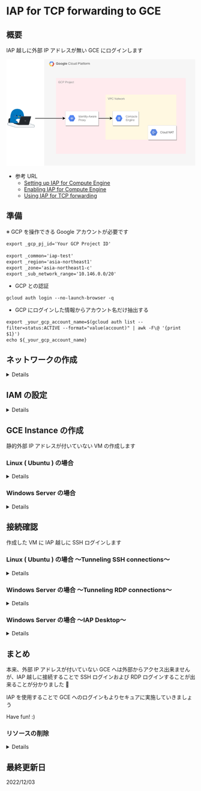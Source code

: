 # IAP for TCP forwarding to GCE

## 概要

IAP 越しに外部 IP アドレスが無い GCE にログインします

![](./img/main.png)

+ 参考 URL
  + [Setting up IAP for Compute Engine](https://cloud.google.com/iap/docs/tutorial-gce)
  + [Enabling IAP for Compute Engine](https://cloud.google.com/iap/docs/enabling-compute-howto)
  + [Using IAP for TCP forwarding](https://cloud.google.com/iap/docs/using-tcp-forwarding)

## 準備

※ GCP を操作できる Google アカウントが必要です

```
export _gcp_pj_id='Your GCP Project ID'

export _common='iap-test'
export _region='asia-northeast1'
export _zone='asia-northeast1-c'
export _sub_network_range='10.146.0.0/20'
```

+ GCP との認証

```
gcloud auth login --no-launch-browser -q
```

+ GCP にログインした情報からアカウント名だけ抽出する

```
export _your_gcp_account_name=$(gcloud auth list --filter=status:ACTIVE --format="value(account)" | awk -F\@ '{print $1}')
echo ${_your_gcp_account_name}
```

## ネットワークの作成

<details>
<summary>Details</summary>

+ VPC ネットワークの作成

```
gcloud beta compute networks create ${_common}-network \
  --subnet-mode=custom \
  --project ${_gcp_pj_id}
```

+ サブネットの作成

```
gcloud beta compute networks subnets create ${_common}-subnets \
  --network ${_common}-network \
  --region ${_region} \
  --range ${_sub_network_range} \
  --enable-private-ip-google-access \
  --project ${_gcp_pj_id}
```

+ Firewall Rule の作成
  + IAP のレンジなど ---> [package-gcp/networking/firewalls](../../../networking/firewalls)

```
### 内部通信は全部許可する
gcloud beta compute firewall-rules create ${_common}-allow-internal-all \
  --network ${_common}-network \
  --direction=INGRESS \
  --action ALLOW \
  --rules tcp:0-65535,udp:0-65535,icmp \
  --source-ranges ${_sub_network_range} \
  --priority=1000 \
  --project ${_gcp_pj_id}


### IAP からの SSH と ICMP を許可する
gcloud beta compute firewall-rules create ${_common}-allow-iap-ssh \
  --network ${_common}-network \
  --direction=INGRESS \
  --action ALLOW \
  --rules tcp:22,icmp \
  --source-ranges=35.235.240.0/20 \
  --target-tags ${_common}-allow-ssh \
  --priority=1010 \
  --project ${_gcp_pj_id}


### IAP からの RDP と ICMP を許可する
gcloud beta compute firewall-rules create ${_common}-allow-iap-rdp \
  --network ${_common}-network \
  --direction=INGRESS \
  --action ALLOW \
  --rules tcp:3389,icmp \
  --source-ranges=35.235.240.0/20 \
  --target-tags ${_common}-allow-rdp \
  --priority=1010 \
  --project ${_gcp_pj_id}
```

+ Cloud NAT で使用する IP Address の予約

```
gcloud beta compute addresses create ${_common}-nat-ip \
  --region ${_region} \
  --project ${_gcp_pj_id}
```

+ Cloud NAT で使用する Cloud Router を作成

```
gcloud beta compute routers create ${_common}-nat-router \
  --network ${_common}-network \
  --region ${_region} \
  --project ${_gcp_pj_id}
```

+ Cloud NAT の作成

```
gcloud beta compute routers nats create ${_common}-nat \
  --router-region ${_region} \
  --router ${_common}-nat-router \
  --nat-all-subnet-ip-ranges \
  --nat-external-ip-pool ${_common}-nat-ip \
  --project ${_gcp_pj_id}
```

</details>

## IAM の設定

<details>
<summary>Details</summary>

+ Create Service Account of VM

```
gcloud beta iam service-accounts create ${_common} \
  --display-name ${_common} \
  --project ${_gcp_pj_id}
```

+ [WIP] IAP を使用するための Role を付与

```
# gcloud beta projects add-iam-policy-binding ${_gcp_pj_id} \
#   --member=user:${_your_gcp_account} \
#   --role=roles/iap.tunnelResourceAccessor
```

</details>

## GCE Instance の作成

静的外部 IP アドレスが付いていない VM の作成します

### Linux ( Ubuntu ) の場合

<details>
<summary>Details</summary>

```
export _vm_type='e2-medium'
export _os_family='ubuntu-os-cloud'
export _os_image='ubuntu-2204-jammy-v20221201'
export _boot_disk_size='30'
```
```
gcloud beta compute instances create ${_common}-linux \
  --zone ${_zone} \
  --machine-type ${_vm_type} \
  --network-interface=subnet=${_common}-subnets,no-address \
  --tags=${_common}-allow-ssh \
  --service-account=${_common}@${_gcp_pj_id}.iam.gserviceaccount.com \
  --scopes https://www.googleapis.com/auth/cloud-platform \
  --image-project=${_os_family} \
  --image=${_os_image} \
  --boot-disk-size ${_boot_disk_size} \
  --shielded-secure-boot \
  --shielded-vtpm \
  --shielded-integrity-monitoring \
  --reservation-affinity=any \
  --project ${_gcp_pj_id}
```

</details>

### Windows Server の場合

<details>
<summary>Details</summary>

```
export _vm_type='e2-medium'
export _os_family='windows-cloud'
export _os_image='windows-server-2022-dc-v20221109'
export _boot_disk_size='50'
```
```
gcloud beta compute instances create ${_common}-win \
  --zone ${_zone} \
  --machine-type ${_vm_type} \
  --network-interface=subnet=${_common}-subnets,no-address \
  --tags=${_common}-allow-rdp \
  --service-account=${_common}@${_gcp_pj_id}.iam.gserviceaccount.com \
  --scopes https://www.googleapis.com/auth/cloud-platform \
  --image-project=${_os_family} \
  --image=${_os_image} \
  --boot-disk-size ${_boot_disk_size} \
  --shielded-secure-boot \
  --shielded-vtpm \
  --shielded-integrity-monitoring \
  --reservation-affinity=any \
  --project ${_gcp_pj_id}
```

</details>

## 接続確認

作成した VM に IAP 越しに SSH ログインします

### Linux ( Ubuntu ) の場合 〜Tunneling SSH connections〜

<details>
<summary>Details</summary>

+ gcloud コマンド経由で SSH ログインする

```
gcloud beta compute ssh ${_your_gcp_account_name}@${_common}-linux --tunnel-through-iap --zone ${_zone} --project ${_gcp_pj_id}
```
```
### 例

$ gcloud beta compute ssh ${_your_gcp_account_name}@${_common}-linux --tunnel-through-iap --zone ${_zone} --project ${_gcp_pj_id}

Welcome to Ubuntu 22.04.1 LTS (GNU/Linux 5.15.0-1025-gcp x86_64)
Last login: Fri Dec  2 23:30:07 2022 from 35.235.242.49

iganari@iap-test-linux:~$
```

+ OS の確認

```
$ cat /etc/os-release
PRETTY_NAME="Ubuntu 22.04.1 LTS"
NAME="Ubuntu"
VERSION_ID="22.04"
VERSION="22.04.1 LTS (Jammy Jellyfish)"
VERSION_CODENAME=jammy
ID=ubuntu
ID_LIKE=debian
HOME_URL="https://www.ubuntu.com/"
SUPPORT_URL="https://help.ubuntu.com/"
BUG_REPORT_URL="https://bugs.launchpad.net/ubuntu/"
PRIVACY_POLICY_URL="https://www.ubuntu.com/legal/terms-and-policies/privacy-policy"
UBUNTU_CODENAME=jammy
```
```
$ uname -a
Linux iap-test-linux 5.15.0-1025-gcp #32-Ubuntu SMP Wed Nov 23 21:46:01 UTC 2022 x86_64 x86_64 x86_64 GNU/Linux
```

---> IAP 越しに パブリック IP アドレスが無い GCE( Linux ) に SSH ログインすることが出来ました :)

</details>

### Windows Server の場合 〜Tunneling RDP connections〜

<details>
<summary>Details</summary>

+ Windows Server の ID とパスワードを作る

```
gcloud beta compute reset-windows-password ${_common}-win --zone ${_zone} --user=iganari --project ${_gcp_pj_id}
```
```
### 例
$ gcloud beta compute reset-windows-password ${_common}-win --zone ${_zone} --user=iganari --project ${_gcp_pj_id}

password: ********    # <----- 本来は表示されます
username: iganari
```

+ gcloud コマンドで TCP tunnel を作る
  + 例) GCE Instance の 3389 ポートと localhost の 13389 を繋ぐ

```
gcloud beta compute start-iap-tunnel ${_common}-win 3389 --local-host-port=localhost:13389 --zone ${_zone} --project ${_gcp_pj_id}
```
```
### 例

% gcloud beta compute start-iap-tunnel ${_common}-win 3389 --local-host-port=localhost:13389 --zone ${_zone} --project ${_gcp_pj_id}

Testing if tunnel connection works.
Listening on port [13389].



```

+ terminal はこのままで Microsoft Remote Desktop から RDP 接続をする

![](./img/win-01.png)

![](./img/win-02.png)

![](./img/win-03.png)


---> IAP 越しに パブリック IP アドレスが無い GCE( Windows Server ) に SSH ログインすることが出来ました :)

</details>

### Windows Server の場合 〜IAP Desktop〜

<details>
<summary>Details</summary>

[IAP Desktop](https://github.com/GoogleCloudPlatform/iap-desktop/) を使う


![](https://raw.githubusercontent.com/GoogleCloudPlatform/iap-desktop/master/doc/images/RemoteDesktop_350.gif)

</details>


## まとめ

本来、外部 IP アドレスが付いていない GCE へは外部からアクセス出来ませんが、IAP 越しに接続することで SSH ログインおよび RDP ログインすることが出来ることが分かりました :raised_hands:

IAP を使用することで GCE へのログインもよりセキュアに実施していきましょう

Have fun! :)

### リソースの削除

<details>
<summary>Details</summary>

+ GCE の削除

```
gcloud beta compute instances delete ${_common}-linux \
  --zone ${_zone} \
  --project ${_gcp_pj_id} -q
```
```
gcloud beta compute instances delete ${_common}-win \
  --zone ${_zone} \
  --project ${_gcp_pj_id} -q
```

+ Cloud NAT の削除

```
gcloud beta compute routers nats delete ${_common}-nat \
  --router-region ${_region} \
  --router ${_common}-nat-router \
  --project ${_gcp_pj_id} -q
```

+ Cloud Router の削除

```
gcloud beta compute routers delete ${_common}-nat-router \
  --region ${_region} \
  --project ${_gcp_pj_id} -q
```

+ Cloud NAT 用の外部 IP アドレスを削除

```
gcloud beta compute addresses delete ${_common}-nat-ip \
  --region ${_region} \
  --project ${_gcp_pj_id} -q
```

+ Firewall Rule の削除

```
gcloud beta compute firewall-rules delete ${_common}-allow-internal-all \
  --project ${_gcp_pj_id} -q

gcloud beta compute firewall-rules delete ${_common}-allow-iap-ssh \
  --project ${_gcp_pj_id} -q
```

+ サブネットの削除

```
gcloud beta compute networks subnets delete ${_common}-subnets \
  --region ${_region} \
  --project ${_gcp_pj_id} -q
```

+ VPC ネットワークの作成

```
gcloud beta compute networks delete ${_common}-network \
  --project ${_gcp_pj_id} -q
```

</details>

## 最終更新日

2022/12/03
